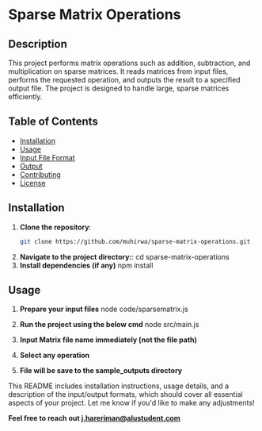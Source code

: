 # Sparse Matrix Operations

## Description
This project performs matrix operations such as addition, subtraction, and multiplication on sparse matrices. It reads matrices from input files, performs the requested operation, and outputs the result to a specified output file. The project is designed to handle large, sparse matrices efficiently.

## Table of Contents
- [Installation](#installation)
- [Usage](#usage)
- [Input File Format](#input-file-format)
- [Output](#output)
- [Contributing](#contributing)
- [License](#license)

## Installation
1. **Clone the repository**:
   ```bash
   git clone https://github.com/muhirwa/sparse-matrix-operations.git

1. **Navigate to the project directory:**:
   cd sparse-matrix-operations
3. **Install dependencies (if any)**
   npm install

## Usage
1. **Prepare your input files**
    node code/sparsematrix.js

2. **Run the project using the below cmd**
    node src/main.js

3. **Input Matrix file name immediately (not the file path)**
4. **Select any operation**

5. **File will be save to the sample_outputs directory**

This README includes installation instructions, usage details, and a description of the input/output formats, which should cover all essential aspects of your project. Let me know if you'd like to make any adjustments!

**Feel free to reach out j.hareriman@alustudent.com**


